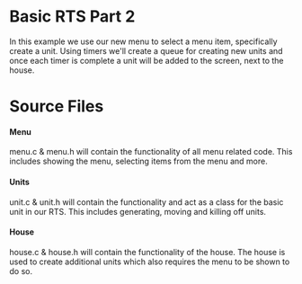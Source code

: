 # Basic RTS Part 2
In this example we use our new menu to select a menu item, specifically create a unit. Using timers we'll create a queue for creating new units and once each timer is complete a unit will be added to the screen, next to the house.

# Source Files
#### Menu
menu.c & menu.h will contain the functionality of all menu related code. This includes showing the menu, selecting items from the menu and more.

#### Units
unit.c & unit.h will contain the functionality and act as a class for the basic unit in our RTS. This includes generating, moving and killing off units.

#### House
house.c & house.h will contain the functionality of the house. The house is used to create additional units which also requires the menu to be shown to do so.